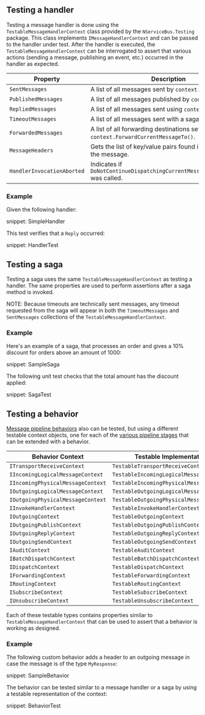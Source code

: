 ## Testing a handler

Testing a message handler is done using the `TestableMessageHandlerContext` class provided by the `NServiceBus.Testing` package. This class implements `IMessageHandlerContext` and can be passed to the handler under test. After the handler is executed, the `TestableMessageHandlerContext` can be interrogated to assert that various actions (sending a message, publishing an event, etc.) occurred in the handler as expected.

| Property | Description |
|---------------------|----------------------------------------------------------------------------------|
| `SentMessages` | A list of all messages sent by `context.Send()`. |
| `PublishedMessages` | A list of all messages published by `context.Publish()`. |
| `RepliedMessages` | A list of all messages sent using `context.Reply()`. |
| `TimeoutMessages` | A list of all messages sent with a saga timeout header. |
| `ForwardedMessages` | A list of all forwarding destinations set by `context.ForwardCurrentMessageTo()`. |
| `MessageHeaders` | Gets the list of key/value pairs found in the header of the message. |
| `HandlerInvocationAborted` | Indicates if `DoNotContinueDispatchingCurrentMessageToHandlers()` was called. |

### Example

Given the following handler:

snippet: SimpleHandler

This test verifies that a `Reply` occurred:

snippet: HandlerTest



## Testing a saga

Testing a saga uses the same `TestableMessageHandlerContext` as testing a handler. The same properties are used to perform assertions after a saga method is invoked.

NOTE: Because timeouts are technically sent messages, any timeout requested from the saga will appear in both the `TimeoutMessages` and `SentMessages` collections of the `TestableMessageHandlerContext`.

### Example

Here's an example of a saga, that processes an order and gives a 10% discount for orders above an amount of 1000:

snippet: SampleSaga

The following unit test checks that the total amount has the discount applied:

snippet: SagaTest


## Testing a behavior

[Message pipeline behaviors](/nservicebus/pipeline/manipulate-with-behaviors.md) also can be tested, but using a different testable context objects, one for each of the [various pipeline stages](/nservicebus/pipeline/steps-stages-connectors.md) that can be extended with a behavior.

| Behavior Context | Testable Implementation |
|-|-|
| `ITransportReceiveContext` | `TestableTransportReceiveContext` |
| `IIncomingLogicalMessageContext` | `TestableIncomingLogicalMessageContext` |
| `IIncomingPhysicalMessageContext` | `TestableIncomingPhysicalMessageContext` |
| `IOutgoingLogicalMessageContext` | `TestableOutgoingLogicalMessageContext` |
| `IOutgoingPhysicalMessageContext` | `TestableOutgoingPhysicalMessageContext` |
| `IInvokeHandlerContext` | `TestableInvokeHandlerContext` |
| `IOutgoingContext` | `TestableOutgoingContext` |
| `IOutgoingPublishContext` | `TestableOutgoingPublishContext` |
| `IOutgoingReplyContext` | `TestableOutgoingReplyContext` |
| `IOutgoingSendContext` | `TestableOutgoingSendContext` |
| `IAuditContext` | `TestableAuditContext` |
| `IBatchDispatchContext` | `TestableBatchDispatchContext` |
| `IDispatchContext` | `TestableDispatchContext` |
| `IForwardingContext` | `TestableForwardingContext` |
| `IRoutingContext` | `TestableRoutingContext` |
| `ISubscribeContext` | `TestableSubscribeContext` |
| `IUnsubscribeContext` | `TestableUnsubscribeContext` |

Each of these testable types contains properties similar to `TestableMessageHandlerContext` that can be used to assert that a behavior is working as designed.

### Example

The following custom behavior adds a header to an outgoing message in case the message is of the type `MyResponse`:

snippet: SampleBehavior

The behavior can be tested similar to a message handler or a saga by using a testable representation of the context:

snippet: BehaviorTest
